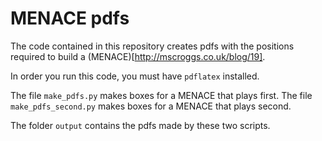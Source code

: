 MENACE pdfs
===========
The code contained in this repository creates pdfs with the positions required to build a (MENACE)[http://mscroggs.co.uk/blog/19].

In order you run this code, you must have `pdflatex` installed.

The file `make_pdfs.py` makes boxes for a MENACE that plays first. The file `make_pdfs_second.py` makes boxes for a MENACE that plays second.

The folder `output` contains the pdfs made by these two scripts.
